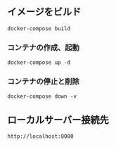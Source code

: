 ## イメージをビルド
```
docker-compose build
```

### コンテナの作成、起動
```
docker-compose up -d
```

### コンテナの停止と削除
```
docker-compose down -v
```

## ローカルサーバー接続先
```
http://localhost:8080
```
